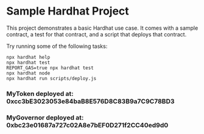 # Sample Hardhat Project

This project demonstrates a basic Hardhat use case. It comes with a sample contract, a test for that contract, and a script that deploys that contract.

Try running some of the following tasks:

```shell
npx hardhat help
npx hardhat test
REPORT_GAS=true npx hardhat test
npx hardhat node
npx hardhat run scripts/deploy.js
```
### MyToken deployed at: 0xcc3bE3023053e84baB8E576D8C83B9a7C9C78BD3
### MyGovernor deployed at: 0xbc23e01687a727c02A8e7bEF0D271f2CC40ed9d0